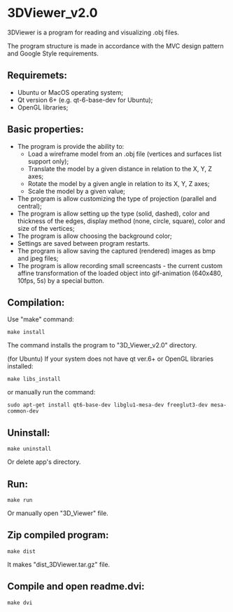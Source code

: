 # 3DViewer_v2.0

3DViewer is a program for reading and visualizing .obj files.

The program structure is made in accordance with the MVC design pattern and Google Style requirements.

## Requiremets:
- Ubuntu or MacOS operating system;
- Qt version 6+ (e.g. qt-6-base-dev for Ubuntu);
- OpenGL libraries;

## Basic properties:
- The program is provide the ability to:
    - Load a wireframe model from an .obj file (vertices and surfaces list support only);
    - Translate the model by a given distance in relation to the X, Y, Z axes;
    - Rotate the model by a given angle in relation to its X, Y, Z axes;
    - Scale the model by a given value;
- The program is allow customizing the type of projection (parallel and central);
- The program is allow setting up the type (solid, dashed), color and thickness of the edges, display method (none, circle, square), color and size of the vertices;
- The program is allow choosing the background color;
- Settings are saved between program restarts.
- The program is allow saving the captured (rendered) images as bmp and jpeg files;
- The program is allow recording small screencasts - the current custom affine transformation of the loaded object into gif-animation (640x480, 10fps, 5s) by a special button.
      
## Compilation:

Use "make" command:
```
make install
```
The command installs the program to "3D_Viewer_v2.0" directory.

(for Ubuntu) If your system does not have qt ver.6+ or OpenGL libraries installed:
```
make libs_install
```
or manually run the command:
```
sudo apt-get install qt6-base-dev libglu1-mesa-dev freeglut3-dev mesa-common-dev
```
## Uninstall:
```
make uninstall
```
Or delete app's directory.

## Run:
```
make run
```
Or manually open "3D_Viewer" file.

## Zip compiled program:
```
make dist
```
It makes "dist_3DViewer.tar.gz" file.

## Compile and open readme.dvi:
```
make dvi
```
